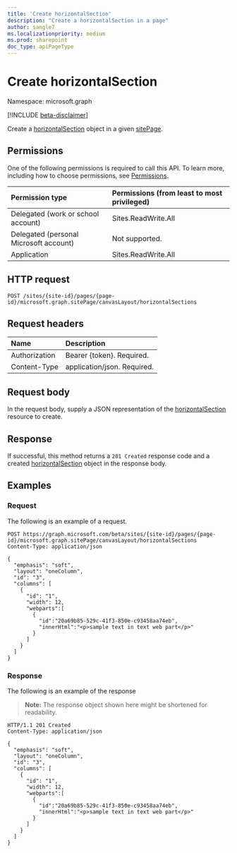 ```yaml
---
title: 'Create horizontalSection'
description: "Create a horizontalSection in a page"
author: sangle7
ms.localizationpriority: medium
ms.prod: sharepoint
doc_type: apiPageType
---
```

# Create horizontalSection

Namespace: microsoft.graph

[!INCLUDE [beta-disclaimer](../../includes/beta-disclaimer.md)]

Create a [horizontalSection](../resources/horizontalSection.md) object in a given [sitePage](../resources/sitepage.md).

## Permissions

One of the following permissions is required to call this API. To learn more, including how to choose permissions, see [Permissions](/graph/permissions-reference).

| Permission type                        | Permissions (from least to most privileged) |
| :------------------------------------- | :------------------------------------------ |
| Delegated (work or school account)     | Sites.ReadWrite.All                         |
| Delegated (personal Microsoft account) | Not supported.                              |
| Application                            | Sites.ReadWrite.All                         |

## HTTP request

<!-- {
  "blockType": "ignored"
}
-->

```http
POST /sites/{site-id}/pages/{page-id}/microsoft.graph.sitePage/canvasLayout/horizontalSections
```

## Request headers

| Name          | Description                 |
| :------------ | :-------------------------- |
| Authorization | Bearer {token}. Required.   |
| Content-Type  | application/json. Required. |

## Request body

In the request body, supply a JSON representation of the [horizontalSection](../resources/horizontalSection.md) resource to create.

## Response

If successful, this method returns a `201 Created` response code and a created [horizontalSection](../resources/horizontalSection.md) object in the response body.

## Examples

### Request

The following is an example of a request.

<!-- {
  "blockType": "request",
  "name": "create_horizontalsection"
}
-->

```http
POST https://graph.microsoft.com/beta/sites/{site-id}/pages/{page-id}/microsoft.graph.sitePage/canvasLayout/horizontalSections
Content-Type: application/json

{
  "emphasis": "soft",
  "layout": "oneColumn",
  "id": "3",
  "columns": [
    {
      "id": "1",
      "width": 12,
      "webparts":[
        {
          "id":"20a69b85-529c-41f3-850e-c93458aa74eb",
          "innerHtml":"<p>sample text in text web part</p>"
        }
      ]
    }
  ]
}
```

### Response

The following is an example of the response

> **Note:** The response object shown here might be shortened for readability.

<!-- {
  "blockType": "response",
  "@odata.type": "microsoft.graph.horizontalSection",
  "truncated": true
}
-->

```http
HTTP/1.1 201 Created
Content-Type: application/json

{
  "emphasis": "soft",
  "layout": "oneColumn",
  "id": "3",
  "columns": [
    {
      "id": "1",
      "width": 12,
      "webparts":[
        {
          "id":"20a69b85-529c-41f3-850e-c93458aa74eb",
          "innerHtml":"<p>sample text in text web part</p>"
        }
      ]
    }
  ]
}
```

